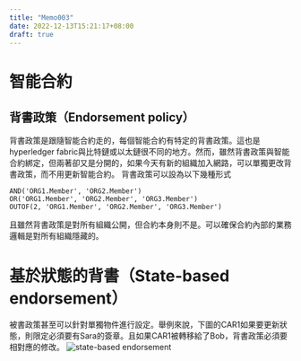```yaml
---
title: "Memo003"
date: 2022-12-13T15:21:17+08:00
draft: true
---
```

# 智能合約
## 背書政策（Endorsement policy）
背書政策是跟隨智能合約走的，每個智能合約有特定的背書政策。這也是hyperledger fabric與比特鏈或以太鏈很不同的地方。然而，雖然背書政策與智能合約綁定，但兩著卻又是分開的，如果今天有新的組織加入網路，可以單獨更改背書政策，而不用更新智能合約。
背書政策可以設為以下幾種形式
```
AND('ORG1.Member', 'ORG2.Member')
OR('ORG1.Member', 'ORG2.Member', 'ORG3.Member')
OUTOF(2, 'ORG1.Member', 'ORG2.Member', 'ORG3.Member')
```
且雖然背書政策是對所有組織公開，但合約本身則不是。可以確保合約內部的業務邏輯是對所有組織隱藏的。

# 基於狀態的背書（State-based endorsement）
被書政策甚至可以針對單獨物件進行設定。舉例來說，下圖的CAR1如果要更新狀態，則限定必須要有Sara的簽章。且如果CAR1被轉移給了Bob，背書政策必須要相對應的修改。
![state-based endorsement](/HyperledgerFabric/sample2.png)

